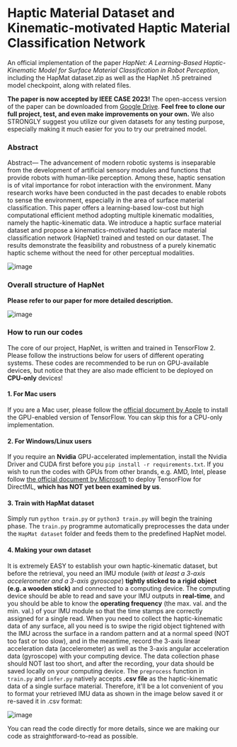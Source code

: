 # Haptic Material Dataset and Kinematic-motivated Haptic Material Classification Network
An official implementation of the paper _HapNet: A Learning-Based Haptic-Kinematic Model for Surface Material Classification in Robot Perception_, including the HapMat dataset.zip as well as the HapNet .h5 pretrained model checkpoint, along with related files. 

**The paper is now accepted by IEEE CASE 2023!** The open-access version of the paper can be downloaded from [Google Drive](https://drive.google.com/file/d/1221HU043OiFagdT_EtBUv9MBsV-KjA7t/view?usp=sharing). **Feel free to clone our full project, test, and even make improvements on your own.** We also STRONGLY suggest you utilize our given datasets for any testing purpose, especially making it much easier for you to try our pretrained model.

### Abstract
Abstract— The advancement of modern robotic systems is inseparable from the development of artificial sensory modules and functions that provide robots with human-like perception. Among these, haptic sensation is of vital importance for robot interaction with the environment. Many research works have been conducted in the past decades to enable robots to sense the environment, especially in the area of surface material classification. This paper offers a learning-based low-cost but high computational efficient method adopting multiple kinematic modalities, namely the haptic-kinematic data. We introduce a haptic surface material dataset and propose a kinematics-motivated haptic surface material classification network (HapNet) trained and tested on our dataset. The results demonstrate the feasibility and robustness of a purely kinematic haptic scheme without the need for other perceptual modalities.

![image](https://github.com/henryyantq/haptic-kinematics/assets/20149275/5e1b5fc4-1b5d-4130-baa6-f13e0e973492)

### Overall structure of HapNet
**Please refer to our paper for more detailed description.**

![image](https://github.com/henryyantq/haptic-kinematics/assets/20149275/e1944de4-6c9f-49c5-93c2-dd7b0e33fbf9)

### How to run our codes
The core of our project, HapNet, is written and trained in TensorFlow 2. Please follow the instructions below for users of different operating systems. These codes are recommended to be run on GPU-available devices, but notice that they are also made efficient to be deployed on **CPU-only** devices!

#### 1. For Mac users
If you are a Mac user, please follow the [official document by Apple](https://developer.apple.com/metal/tensorflow-plugin/) to install the GPU-enabled version of TensorFlow. You can skip this for a CPU-only implementation.

#### 2. For Windows/Linux users
If you require an **Nvidia** GPU-accelerated implementation, install the Nvidia Driver and CUDA first before you ```pip install -r requirements.txt```. If you wish to run the codes with GPUs from other brands, e.g. AMD, Intel, please follow [the official document by Microsoft](https://learn.microsoft.com/en-us/windows/ai/directml/gpu-tensorflow-plugin) to deploy TensorFlow for DirectML, **which has NOT yet been examined by us**.

#### 3. Train with HapMat dataset
Simply run ```python train.py``` or ```python3 train.py``` will begin the training phase. The ```train.py``` programme automatically preprocesses the data under the ```HapMat dataset``` folder and feeds them to the predefined HapNet model. 

#### 4. Making your own dataset
It is extremely EASY to establish your own haptic-kinematic dataset, but before the retrieval, you need an IMU module (_with at least a 3-axis accelerometer and a 3-axis gyroscope_) **tightly sticked to a rigid object (e.g. a wooden stick)** and connected to a computing device. The computing device should be able to read and save your IMU outputs in **real-time**, and you should be able to know the **operating frequency** (the max. val. and the min. val.) of your IMU module so that the time stamps are correctly assigned for a single read. When you need to collect the haptic-kinematic data of any surface, all you need is to swipe the rigid object tightened with the IMU across the surface in a random pattern and at a normal speed (NOT too fast or too slow), and in the meantime, record the 3-axis linear acceleration data (accelerometer) as well as the 3-axis angular acceleration data (gyroscope) with your computing device. The data collection phase should NOT last too short, and after the recording, your data should be saved locally on your computing device. The ```preprocess``` function in ```train.py``` and ```infer.py``` natively accepts **.csv file** as the haptic-kinematic data of a single surface material. Therefore, it'll be a lot convenient of you to format your retrieved IMU data as shown in the image below saved it or re-saved it in .csv format:

![image](https://github.com/henryyantq/haptic-kinematics/assets/20149275/9c900a3d-b798-4195-a640-3c0980b9eb7a)

You can read the code directly for more details, since we are making our code as straightforward-to-read as possible.
